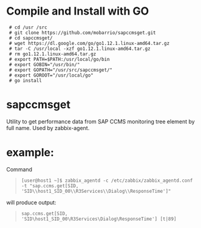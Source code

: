 # Compile and Install with GO
```
 # cd /usr /src
 # git clone https://github.com/mobarrio/sapccmsget.git
 # cd sapccmsget/
 # wget https://dl.google.com/go/go1.12.1.linux-amd64.tar.gz
 # tar -C /usr/local -xzf go1.12.1.linux-amd64.tar.gz
 # rm go1.12.1.linux-amd64.tar.gz
 # export PATH=$PATH:/usr/local/go/bin
 # export GOBIN="/usr/bin/"
 # export GOPATH="/usr/src/sapccmsget/"
 # export GOROOT="/usr/local/go"
 # go install
```

# sapccmsget
Utility to get performance data from SAP CCMS monitoring tree element by full name. Used by zabbix-agent.

# example: 

Command 
>`[user@host1 ~]$ zabbix_agentd -c /etc/zabbix/zabbix_agentd.conf -t "sap.ccms.get[SID, 'SID\\host1_SID_00\\R3Services\\Dialog\\ResponseTime']"`

will produce output:
>`sap.ccms.get[SID, 'SID\host1_SID_00\R3Services\Dialog\ResponseTime'] [t|89]`
